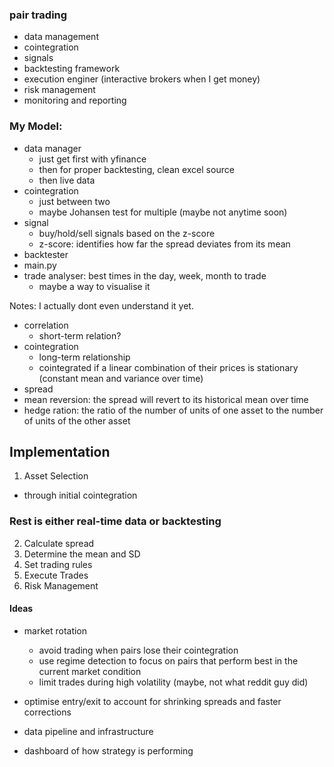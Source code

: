 ### pair trading
- data management
- cointegration
- signals
- backtesting framework
- execution enginer (interactive brokers when I get money)
- risk management
- monitoring and reporting

### My Model:
- data manager
    - just get first with yfinance
    - then for proper backtesting, clean excel source
    - then live data 
- cointegration
    - just between two
    - maybe Johansen test for multiple (maybe not anytime soon)
- signal
    - buy/hold/sell signals based on the z-score
    - z-score: identifies how far the spread deviates from its mean       
- backtester
- main.py
- trade analyser: best times in the day, week, month to trade
    - maybe a way to visualise it


Notes:
I actually dont even understand it yet.
- correlation
    - short-term relation? 
- cointegration
    - long-term relationship
    - cointegrated if a linear combination of their prices is stationary (constant mean and variance over time)
- spread
- mean reversion: the spread will revert to its historical mean over time
- hedge ration: the ratio of the number of units of one asset to the number of units of the other asset

## Implementation
1. Asset Selection
- through initial cointegration
### Rest is either real-time data or backtesting
2. Calculate spread
3. Determine the mean and SD
4. Set trading rules
5. Execute Trades
6. Risk Management


#### Ideas 
- market rotation   
    - avoid trading when pairs lose their cointegration
    - use regime detection to focus on pairs that perform best in the current market condition
    - limit trades during high volatility (maybe, not what reddit guy did)
- optimise entry/exit to account for shrinking spreads and faster corrections
- data pipeline and infrastructure 

- dashboard of how strategy is performing
